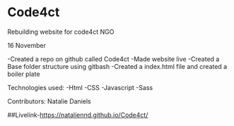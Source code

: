 # Code4ct
Rebuilding website for code4ct NGO

16 November

-Created a repo on github called Code4ct
-Made website live
-Created a Base folder structure using gitbash
-Created a index.html file and created a boiler plate

Technologies used:
 -Html
 -CSS
 -Javascript
 -Sass

 Contributors:
 Natalie Daniels

 ##Livelink-https://nataliennd.github.io/Code4ct/